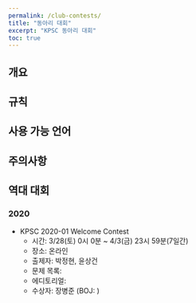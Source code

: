 ```yaml
---
permalink: /club-contests/
title: "동아리 대회"
excerpt: "KPSC 동아리 대회"
toc: true
---
```


## 개요

## 규칙

## 사용 가능 언어

## 주의사항

## 역대 대회

### 2020

* KPSC 2020-01 Welcome Contest
    * 시간: 3/28(토) 0시 0분 ~ 4/3(금) 23시 59분(7일간)
    * 장소: 온라인
    * 출제자: 박정현, 윤상건
    * 문제 목록: 
    * 에디토리얼: 
    * 수상자: 장병준 (BOJ: )
